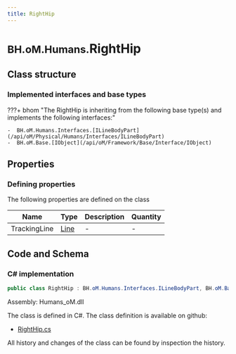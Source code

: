 ```yaml
---
title: RightHip
---
```


# <small>BH.oM.Humans.</small>**RightHip**



## Class structure

### Implemented interfaces and base types

???+ bhom "The RightHip is inheriting from the following base type(s) and implements the following interfaces:"

    -  BH.oM.Humans.Interfaces.[ILineBodyPart](/api/oM/Physical/Humans/Interfaces/ILineBodyPart)
    -  BH.oM.Base.[IObject](/api/oM/Framework/Base/Interface/IObject)


## Properties



### Defining properties

The following properties are defined on the class

| Name             | Type             | Description      | Quantity         |
|------------------|------------------|------------------|------------------|
| TrackingLine | [Line](/api/oM/Dimensional/Geometry/Curve/Line) | - | - |


## Code and Schema

### C# implementation

``` C# title="C#"
public class RightHip : BH.oM.Humans.Interfaces.ILineBodyPart, BH.oM.Base.IObject
```

Assembly: Humans_oM.dll

The class is defined in C#. The class definition is available on github:

- [RightHip.cs](https://github.com/BHoM/BHoM/blob/develop/Humans_oM/BodyParts\RightHip.cs)

All history and changes of the class can be found by inspection the history.
